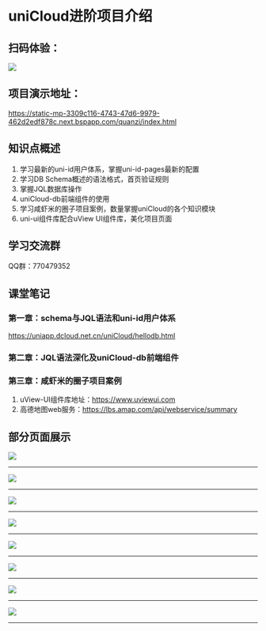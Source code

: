 # uniCloud进阶项目介绍

## 扫码体验：

![](https://vkceyugu.cdn.bspapp.com/VKCEYUGU-3309c116-4743-47d6-9979-462d2edf878c/721ac764-4f9c-45f9-9686-91214087c5b5.png)



## 项目演示地址：

https://static-mp-3309c116-4743-47d6-9979-462d2edf878c.next.bspapp.com/quanzi/index.html



## 知识点概述

1. 学习最新的uni-id用户体系，掌握uni-id-pages最新的配置
2. 学习DB Schema概述的语法格式，首页验证规则
3. 掌握JQL数据库操作
4. uniCloud-db前端组件的使用
5. 学习咸虾米的圈子项目案例，数量掌握uniCloud的各个知识模块
6. uni-ui组件库配合uView UI组件库，美化项目页面



## 学习交流群

QQ群：770479352



## 课堂笔记

### 第一章：schema与JQL语法和uni-id用户体系

https://uniapp.dcloud.net.cn/uniCloud/hellodb.html



### 第二章：JQL语法深化及uniCloud-db前端组件



### 第三章：咸虾米的圈子项目案例

1. uView-UI组件库地址：https://www.uviewui.com
2. 高德地图web服务：https://lbs.amap.com/api/webservice/summary



## 部分页面展示

![](https://vkceyugu.cdn.bspapp.com/VKCEYUGU-3309c116-4743-47d6-9979-462d2edf878c/5ab0c208-9bb4-44d4-8123-ca979e1fa977.jpg)

------

![](https://vkceyugu.cdn.bspapp.com/VKCEYUGU-3309c116-4743-47d6-9979-462d2edf878c/aebb77f6-061d-4034-ad19-d15015340231.jpg)

------

![](https://vkceyugu.cdn.bspapp.com/VKCEYUGU-3309c116-4743-47d6-9979-462d2edf878c/75262a8a-68b4-40dd-a3df-d97fa4b9585c.jpg)

------



![](https://vkceyugu.cdn.bspapp.com/VKCEYUGU-3309c116-4743-47d6-9979-462d2edf878c/ad0730d3-54e7-42fe-9ad9-1b52e21954c6.jpg)

------

![](https://vkceyugu.cdn.bspapp.com/VKCEYUGU-3309c116-4743-47d6-9979-462d2edf878c/ae22a917-956b-4ac1-95f5-4458ce107ea5.jpg)

------



![](https://vkceyugu.cdn.bspapp.com/VKCEYUGU-3309c116-4743-47d6-9979-462d2edf878c/098c1b5f-5a70-478a-9863-3270afe199db.jpg)

------

![](https://vkceyugu.cdn.bspapp.com/VKCEYUGU-3309c116-4743-47d6-9979-462d2edf878c/4dbb11b5-4f48-450f-9bd1-26631004952b.jpg)

------

![](https://vkceyugu.cdn.bspapp.com/VKCEYUGU-3309c116-4743-47d6-9979-462d2edf878c/3ad55da4-1484-49dd-905f-b13c15900dcf.jpg)

------

